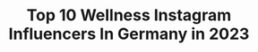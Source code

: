 ---
title: Top 10 Wellness Instagram Influencers In Germany in 2023
description: >-
  Find top wellness Instagram influencers in Germany in 2023. Most popular hashtags: #fitness #corona #fashionblogger #ootd.
platform: Instagram
hits: 292
text_top: Identify the best Instagram profiles on inBeat.
text_bottom: Our platform aggregates 292 Instagram influencers like this in Germany for you to work with.
profiles:
  - username: "anna_sieanna"
    fullname: >-
      Anna | fitness & fashion
    bio: >-
      🌟 Fitness- & Wellnesscoach (A-Lizenz) 💕 fitness, running, living 📍 NRW 🇩🇪 👫 🥰 tea-junkie, cats @ragdoll_liebe 💯@swedish_fall 20% : anna_sieannaSFS
    location: "Germany"
    followers: 3301
    engagement: 2422
    commentsToLikes: 0.080024
    id: ck8tb6sy3uj0g0j787piwh8bl
    verified: false
    hashtags: "#laufenmachtgl, #motivation, #fitnessblogger, #homeoffice"
  - username: "endlesslara"
    fullname: >-
      LARA-JASMIN ♡
    bio: >-
      ☽ good things take time » lifestyle, inspiration, wellnesslover, oily life ☾ choose your products like your people: non-toxic @endlessentials
    location: "Germany"
    followers: 16553
    engagement: 123
    commentsToLikes: 0.095499
    id: ck0u2e0y4zlz70i19mh4bdyfk
    verified: false
    hashtags: "#photooftheday, #fallfashion, #happiness, #outfitpost"
  - username: "yeahitsmanu"
    fullname: >-
      Manuel K.
    bio: >-
      Fitness | Frankfurt 📍 @elements_fitness_wellness @pure_training_official @gq_germany Impressum in den Highlights👇🏼
    location: "Germany"
    followers: 16960
    engagement: 359
    commentsToLikes: 0.079980
    id: ck6uc4uasdira0j71aj56im0u
    verified: false
    hashtags: "#mensfitness, #gymlife, #elementsfitness, #suits"
  - username: "tzwiesnmadl"
    fullname: >-
      tz Homestories 2020
    bio: >-
      Dieses Jahr winken fantastische Preise vom smart Center München, dem 5-Sterne Wellnesshotel Jagdhof sowie Gutscheine für das VITALIA Reformhaus.
    location: "Germany"
    followers: 17093
    engagement: 656
    commentsToLikes: 0.016501
    id: ck6txxfb70eok0j71x2ijha0l
    verified: true
    hashtags: "#dirndlliebe, #tzwiesnhomestories, #donnerstag, #oktober"
  - username: "honey_fit_l"
    fullname: >-
      honey_fit
    bio: >-
      🌍 8th place World championship wellness fitness 🇨🇿 CZ Prague 💊 Extrifit nutrition
    location: "Germany"
    followers: 24805
    engagement: 285
    commentsToLikes: 0.008851
    id: ck5zo7p0bpy3n0i14m2h6d9za
    verified: false
    hashtags: "#banskabystrica, #loveit, #extrifitgirl, #trip"
  - username: "grace_jorest"
    fullname: >-
      GRACE JOREST | FITNESS COACH
    bio: >-
      ☘️Yogi | Fitness | Wellness Coach 💫Co-Owner & Trainer at @rocky_mma__ ❄️Shop my fitness Fav @olidas_by_grace ❤️Ginavo @alexfong520
    location: "Germany"
    followers: 27124
    engagement: 408
    commentsToLikes: 0.013443
    id: ck9wej12ykhm90j78ndebf5pb
    verified: false
    hashtags: "#yogapractice, #yogahealing, #tanakdusuntotopot, #yogabodywork"
  - username: "steko_s"
    fullname: >-
      Boxen | Kickboxen | Thaiboxen
    bio: >-
      Official Account of Steko's Professional Trainers and Promoters 🥊Boxing 🥊Kickboxing 🥊Thaiboxing 🥊Fitness & Wellness Follow #stekos #stekosfightnight
    location: "Germany"
    followers: 33935
    engagement: 165
    commentsToLikes: 0.031458
    id: ck0tz9yg1pokl0i19vcpn9oby
    verified: true
    hashtags: "#picoftheday, #gym, #training, #kickboxing"
  - username: "karateandi183"
    fullname: >-
      
    bio: >-
      Wellness Tour Tickets:
    location: "Germany"
    followers: 65792
    engagement: 681
    commentsToLikes: 0.016245
    id: ck5hqr7d6tkwp0i119q6363m0
    verified: true
    hashtags: "#erstmaldiebasicsmachen"
  - username: "saffiesaffie"
    fullname: >-
      Saffie Ng 吳慧心🦋
    bio: >-
      🇭🇰Adidas Yoga Coach🧘🏻‍♀️Nutrition Health Coach🎯 Fitness trainer MindfulCooking🌿WellnessTravel #ptsaffie #yogisaffie #saffiediet
    location: "Germany"
    followers: 45478
    engagement: 151
    commentsToLikes: 0.018735
    id: ck6u38bftwbk80j712d5zkjqq
    verified: false
    hashtags: "#yummy, #wellness, #staypositive, #nutrition"
  - username: "sonnenalp_annamaria_faessler"
    fullname: >-
      Sonnenalp_Anna-Maria-Faessler
    bio: >-
      Nur schöne Dinge: Hotel. Wellness. Shopping. Kulinarik. Wohnen. Fashion. Lifestyle. Wein. Berge...
    location: "Germany"
    followers: 2570
    engagement: 963
    commentsToLikes: 0.062366
    id: ck55mxgfn518f0i11qjj2jk2n
    verified: false
    hashtags: "#luxushotel, #fashionblogger, #accessories, #durchdickundd"
---